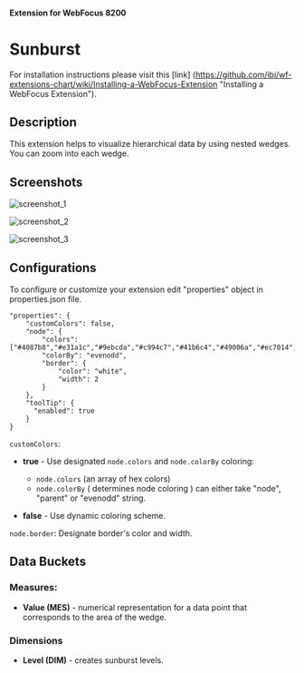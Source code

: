 
#### Extension for WebFocus 8200

# Sunburst

For installation instructions please visit this [link] (https://github.com/ibi/wf-extensions-chart/wiki/Installing-a-WebFocus-Extension "Installing a WebFocus Extension").

## Description

This extension helps to visualize hierarchical data by using nested wedges. You can zoom into each wedge.

## Screenshots

![screenshot_1](https://github.com/ibi/wf-extensions-chart/blob/master/com.ibi.sunburst/screenshots/1.png)

![screenshot_2](https://github.com/ibi/wf-extensions-chart/blob/master/com.ibi.sunburst/screenshots/2.png)

![screenshot_3](https://github.com/ibi/wf-extensions-chart/blob/master/com.ibi.sunburst/screenshots/3.png)

## Configurations

To configure or customize your extension edit "properties" object in properties.json file.
	
	"properties": {
		"customColors": false,
		"node": {
			"colors": ["#4087b8","#e31a1c","#9ebcda","#c994c7","#41b6c4","#49006a","#ec7014","#a6bddb","#67001f","#800026","#addd8e","#e0ecf4","#fcc5c0","#238b45","#081d58","#d4b9da","#2b8cbe","#74a9cf","#41ab5d","#fed976","#ce1256","#7f0000","#a6bddb","#ffffcc","#e7e1ef","#016c59","#f7fcfd","#99d8c9","#fff7fb","#ffffe5","#fdd49e","#ffffd9","#fe9929","#8c96c6","#810f7c","#993404","#c7e9b4","#bfd3e6","#e7298a","#7fcdbb","#3690c0","#ae017e","#d9f0a3","#ece2f0","#014636","#f7fcb9","#66c2a4","#fff7bc","#f7fcf0","#e5f5f9","#fdbb84","#fa9fb5","#4d004b","#fff7fb","#cc4c02","#78c679","#1d91c0","#ccebc5","#feb24c","#b30000","#8c6bb1","#fec44f","#d0d1e6","#084081","#0868ac","#f7fcfd","#0570b0","#ef6548","#fff7ec","#006837","#f768a1","#edf8b1","#fee391","#238443","#ffffe5","#023858","#7a0177","#67a9cf","#dd3497","#980043","#88419d","#d0d1e6","#fc8d59","#4eb3d3","#fd8d3c","#fff7f3","#fc4e2a","#ccece6","#ece7f2","#a8ddb5","#41ae76","#bd0026","#e0f3db","#045a8d","#ffeda0","#253494","#7bccc4","#fde0dd","#00441b","#225ea8","#006d2c","#02818a","#f7f4f9","#d7301f","#df65b0","#662506","#3690c0","#004529","#fee8c8"],
			"colorBy": "evenodd",
			"border": {
				"color": "white",
				"width": 2
			}
		},
	    "toolTip": {
	      "enabled": true
	    }
	}
	
`customColors`:

* **true** - Use designated `node.colors` and `node.colorBy` coloring:
	
	* `node.colors` (an array of hex colors)
	* `node.colorBy` ( determines node coloring ) can either take "node", "parent" or "evenodd" string.	

* **false** - Use dynamic coloring scheme.
	
`node.border`: Designate border's color and width.	
		
## Data Buckets

### Measures:
* **Value (MES)** - numerical representation for a data point that corresponds to the area of the wedge.

### Dimensions
* **Level (DIM)** - creates sunburst levels.
